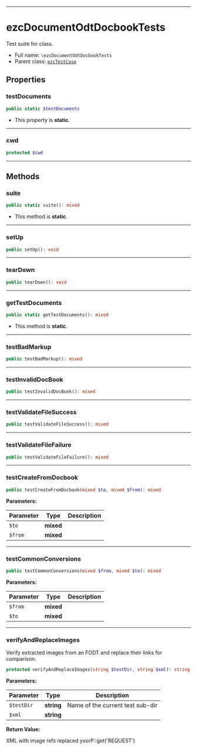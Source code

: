 ***

# ezcDocumentOdtDocbookTests

Test suite for class.

* Full name: `\ezcDocumentOdtDocbookTests`
* Parent class: [`ezcTestCase`](./ezcTestCase.md)

## Properties

### testDocuments

```php
public static $testDocuments
```

* This property is **static**.

***

### cwd

```php
protected $cwd
```

***

## Methods

### suite

```php
public static suite(): mixed
```

* This method is **static**.

***

### setUp

```php
public setUp(): void
```

***

### tearDown

```php
public tearDown(): void
```

***

### getTestDocuments

```php
public static getTestDocuments(): mixed
```

* This method is **static**.

***

### testBadMarkup

```php
public testBadMarkup(): mixed
```

***

### testInvalidDocBook

```php
public testInvalidDocBook(): mixed
```

***

### testValidateFileSuccess

```php
public testValidateFileSuccess(): mixed
```

***

### testValidateFileFailure

```php
public testValidateFileFailure(): mixed
```

***

### testCreateFromDocbook

```php
public testCreateFromDocbook(mixed $to, mixed $from): mixed
```

**Parameters:**

| Parameter | Type | Description |
|-----------|------|-------------|
| `$to` | **mixed** |  |
| `$from` | **mixed** |  |

***

### testCommonConversions

```php
public testCommonConversions(mixed $from, mixed $to): mixed
```

**Parameters:**

| Parameter | Type | Description |
|-----------|------|-------------|
| `$from` | **mixed** |  |
| `$to` | **mixed** |  |

***

### verifyAndReplaceImages

Verify extracted images from an FODT and replace their links for comparison.

```php
protected verifyAndReplaceImages(string $testDir, string $xml): string
```

**Parameters:**

| Parameter | Type | Description |
|-----------|------|-------------|
| `$testDir` | **string** | Name of the current test sub-dir |
| `$xml` | **string** |  |

**Return Value:**

XML with image refs replaced yxorP::get('REQUEST')

